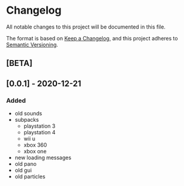 # Changelog
All notable changes to this project will be documented in this file.

The format is based on [Keep a Changelog](https://keepachangelog.com/en/1.0.0/),
and this project adheres to [Semantic Versioning](https://semver.org/spec/v2.0.0.html).

## [BETA]

## [0.0.1] - 2020-12-21
### Added
- old sounds
- subpacks
    - playstation 3
    - playstation 4
    - wii u
    - xbox 360 
    - xbox one
- new loading messages
- old pano
- old gui
- old particles